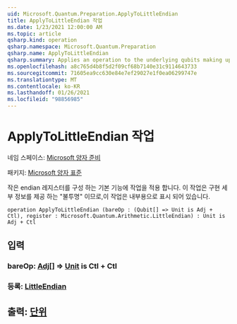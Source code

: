 ```yaml
---
uid: Microsoft.Quantum.Preparation.ApplyToLittleEndian
title: ApplyToLittleEndian 작업
ms.date: 1/23/2021 12:00:00 AM
ms.topic: article
qsharp.kind: operation
qsharp.namespace: Microsoft.Quantum.Preparation
qsharp.name: ApplyToLittleEndian
qsharp.summary: Applies an operation to the underlying qubits making up a little-endian register. This operation is marked as internal, as a little-endian register is intended to be "opaque," such that this is an implementation detail only.
ms.openlocfilehash: a8c765d4b8f5d2f09cf68b7140e31c9114643733
ms.sourcegitcommit: 71605ea9cc630e84e7ef29027e1f0ea06299747e
ms.translationtype: MT
ms.contentlocale: ko-KR
ms.lasthandoff: 01/26/2021
ms.locfileid: "98856985"
---
```

# <a name="applytolittleendian-operation"></a>ApplyToLittleEndian 작업

네임 스페이스: [Microsoft 양자 준비](xref:Microsoft.Quantum.Preparation)

패키지: [Microsoft 양자 표준](https://nuget.org/packages/Microsoft.Quantum.Standard)


작은 endian 레지스터를 구성 하는 기본 기능에 작업을 적용 합니다. 이 작업은 구현 세부 정보를 제공 하는 "불투명" 이므로,이 작업은 내부용으로 표시 되어 있습니다.

```qsharp
operation ApplyToLittleEndian (bareOp : (Qubit[] => Unit is Adj + Ctl), register : Microsoft.Quantum.Arithmetic.LittleEndian) : Unit is Adj + Ctl
```


## <a name="input"></a>입력

### <a name="bareop--qubit--unit--is-adj--ctl"></a>bareOp: [Adj](xref:microsoft.quantum.lang-ref.qubit)[] => [Unit](xref:microsoft.quantum.lang-ref.unit)  is Ctl + Ctl




### <a name="register--littleendian"></a>등록: [LittleEndian](xref:Microsoft.Quantum.Arithmetic.LittleEndian)





## <a name="output--unit"></a>출력: [단위](xref:microsoft.quantum.lang-ref.unit)

